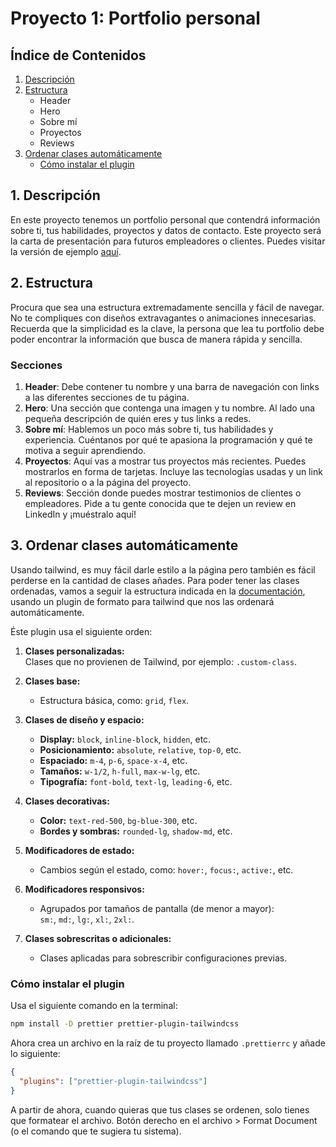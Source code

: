 # Proyecto 1: Portfolio personal

## Índice de Contenidos

1. [Descripción](#1-descripción)
2. [Estructura](#2-estructura)
   - Header
   - Hero
   - Sobre mí
   - Proyectos
   - Reviews
3. [Ordenar clases automáticamente](#3-ordenar-clases-automáticamente)
   - [Cómo instalar el plugin](#cómo-instalar-el-plugin)

## 1. Descripción

En este proyecto tenemos un portfolio personal que contendrá información sobre ti, tus habilidades, proyectos y datos de contacto.
Este proyecto será la carta de presentación para futuros empleadores o clientes.
Puedes visitar la versión de ejemplo [aquí]().

## 2. Estructura

Procura que sea una estructura extremadamente sencilla y fácil de navegar. No te compliques con diseños extravagantes o animaciones innecesarias. Recuerda que la simplicidad es la clave, la persona que lea tu portfolio debe poder encontrar la información que busca de manera rápida y sencilla.

### Secciones

1. **Header**: Debe contener tu nombre y una barra de navegación con links a las diferentes secciones de tu página.
2. **Hero**: Una sección que contenga una imagen y tu nombre. Al lado una pequeña descripción de quién eres y tus links a redes.
3. **Sobre mí**: Hablemos un poco más sobre ti, tus habilidades y experiencia. Cuéntanos por qué te apasiona la programación y qué te motiva a seguir aprendiendo.
4. **Proyectos**: Aquí vas a mostrar tus proyectos más recientes. Puedes mostrarlos en forma de tarjetas. Incluye las tecnologías usadas y un link al repositorio o a la página del proyecto.
5. **Reviews**: Sección donde puedes mostrar testimonios de clientes o empleadores. Pide a tu gente conocida que te dejen un review en LinkedIn y ¡muéstralo aquí!

## 3. Ordenar clases automáticamente

Usando tailwind, es muy fácil darle estilo a la página pero también es fácil perderse en la cantidad de clases añades.
Para poder tener las clases ordenadas, vamos a seguir la estructura indicada en la [documentación](https://tailwindcss.com/blog/automatic-class-sorting-with-prettier#how-classes-are-sorted), usando un plugin de formato para tailwind que nos las ordenará automáticamente.

Éste plugin usa el siguiente orden:

1. **Clases personalizadas:**  
   Clases que no provienen de Tailwind, por ejemplo: `.custom-class`.

2. **Clases base:**

   - Estructura básica, como: `grid`, `flex`.

3. **Clases de diseño y espacio:**

   - **Display:** `block`, `inline-block`, `hidden`, etc.
   - **Posicionamiento:** `absolute`, `relative`, `top-0`, etc.
   - **Espaciado:** `m-4`, `p-6`, `space-x-4`, etc.
   - **Tamaños:** `w-1/2`, `h-full`, `max-w-lg`, etc.
   - **Tipografía:** `font-bold`, `text-lg`, `leading-6`, etc.

4. **Clases decorativas:**

   - **Color:** `text-red-500`, `bg-blue-300`, etc.
   - **Bordes y sombras:** `rounded-lg`, `shadow-md`, etc.

5. **Modificadores de estado:**

   - Cambios según el estado, como: `hover:`, `focus:`, `active:`, etc.

6. **Modificadores responsivos:**

   - Agrupados por tamaños de pantalla (de menor a mayor):  
     `sm:`, `md:`, `lg:`, `xl:`, `2xl:`.

7. **Clases sobrescritas o adicionales:**
   - Clases aplicadas para sobrescribir configuraciones previas.

### Cómo instalar el plugin

Usa el siguiente comando en la terminal:

```bash
npm install -D prettier prettier-plugin-tailwindcss
```

Ahora crea un archivo en la raíz de tu proyecto llamado `.prettierrc` y añade lo siguiente:

```json
{
  "plugins": ["prettier-plugin-tailwindcss"]
}
```

A partir de ahora, cuando quieras que tus clases se ordenen, solo tienes que formatear el archivo. Botón derecho en el archivo > Format Document (o el comando que te sugiera tu sistema).
